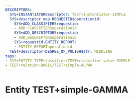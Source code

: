 ```yaml
---
DESCRIPTORS:
  SYS+INSTANTIATORdescriptor: TEST+instantiator-SIMPLE
  SYS+descriptor_map-REQUESTID$operationid:
    SYS+ADD_CLASSIFIERSrequestid:
    - ADD_CLASSIFIERSoperationid
    SYS+ADD_DESCRIPTORSrequestid:
    - ADD_DESCRIPTORSoperationid
    SYS+requestid-ENTITY_REPORT:
    - ENTITY_REPORToperationid
  TEST+descriptor-DEGREE_OF_POLISH$str: MIDDLING
tags:
- SYS+ENTITY_TYPEclassifier/TEST+classifier_value-SIMPLE
- TEST+relation-BASIC/TEST+simple-ALPHA
---
```

# Entity TEST+simple-GAMMA

